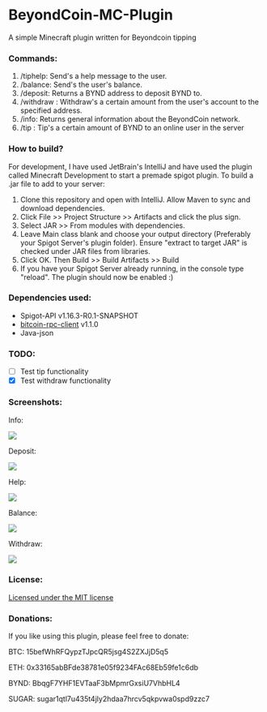 # BeyondCoin-MC-Plugin
A simple Minecraft plugin written for Beyondcoin tipping

### Commands:
1. /tiphelp: Send's a help message to the user.
2. /balance: Send's the user's balance.
3. /deposit: Returns a BYND address to deposit BYND to.
4. /withdraw <amount> <BYND address>: Withdraw's a certain amount from the user's account to the specified address.
5. /info: Returns general information about the BeyondCoin network.
6. /tip <username> <amount>: Tip's a certain amount of BYND to an online user in the server

### How to build?
For development, I have used JetBrain's IntelliJ and have used the plugin called Minecraft Development to start a premade spigot plugin.
To build a .jar file to add to your server:
1. Clone this repository and open with IntelliJ. Allow Maven to sync and download dependencies.
2. Click File >> Project Structure >> Artifacts and click the plus sign.
3. Select JAR >> From modules with dependencies.
4. Leave Main class blank and choose your output directory (Preferably your Spigot Server's plugin folder). Ensure "extract to target JAR" is checked under JAR files from libraries.
5. Click OK. Then Build >> Build Artifacts >> Build
6. If you have your Spigot Server already running, in the console type "reload". The plugin should now be enabled :)

### Dependencies used:
* Spigot-API v1.16.3-R0.1-SNAPSHOT
* [bitcoin-rpc-client](https://github.com/Polve/bitcoin-rpc-client) v1.1.0
* Java-json

### TODO:
- [ ] Test tip functionality
- [x] Test withdraw functionality

### Screenshots:
Info:

![](https://i.imgur.com/dz8noMx.png)

Deposit:

![](https://i.imgur.com/sOFHBSB.png)

Help:

![](https://i.imgur.com/Nm7oAuT.png)

Balance:

![](https://i.imgur.com/EYSjCoW.png)

Withdraw:

![](https://i.imgur.com/UqqYakX.png)

### License:
[Licensed under the MIT license](https://github.com/Nugetzrul3/BeyondCoin-MC-Plugin/blob/master/LICENSE)

### Donations:
If you like using this plugin, please feel free to donate:

BTC: 15befWhRFQypzTJpcQR5jsg4S2ZXJjD5q5

ETH: 0x33165abBFde38781e05f9234FAc68Eb59fe1c6db

BYND: BbqgF7YHF1EVTaaF3bMpmrGxsiU7VhbHL4

SUGAR: sugar1qtl7u435t4jly2hdaa7hrcv5qkpvwa0spd9zzc7


